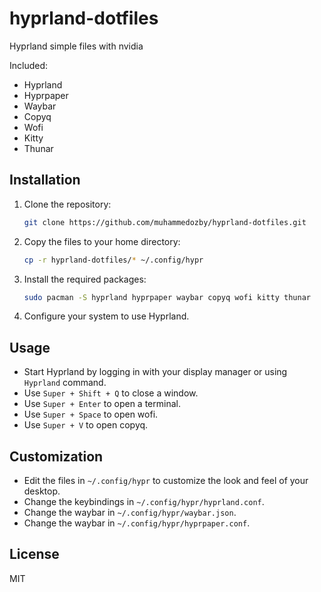 # hyprland-dotfiles

Hyprland simple files with nvidia

Included:

- Hyprland
- Hyprpaper
- Waybar
- Copyq
- Wofi
- Kitty
- Thunar

## Installation

1.  Clone the repository:

    ```bash
    git clone https://github.com/muhammedozby/hyprland-dotfiles.git
    ```

2.  Copy the files to your home directory:

    ```bash
    cp -r hyprland-dotfiles/* ~/.config/hypr
    ```

3.  Install the required packages:

    ```bash
    sudo pacman -S hyprland hyprpaper waybar copyq wofi kitty thunar
    ```

4.  Configure your system to use Hyprland.

## Usage

- Start Hyprland by logging in with your display manager or using `Hyprland` command.
- Use `Super + Shift + Q` to close a window.
- Use `Super + Enter` to open a terminal.
- Use `Super + Space` to open wofi.
- Use `Super + V` to open copyq.

## Customization

- Edit the files in `~/.config/hypr` to customize the look and feel of your desktop.
- Change the keybindings in `~/.config/hypr/hyprland.conf`.
- Change the waybar in `~/.config/hypr/waybar.json`.
- Change the waybar in `~/.config/hypr/hyprpaper.conf`.

## License

MIT
